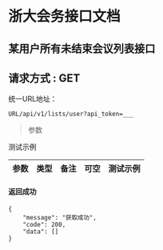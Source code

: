
# 浙大会务接口文档

## 某用户所有未结束会议列表接口
## 请求方式 : GET

统一URL地址：
	
```
URL/api/v1/lists/user?api_token=___
```


> 参数

测试示例

| 参数 | 类型 | 备注 | 可空 | 测试示例 |
| --- | --- | --- | --- | --- |




#### 返回成功
```
{
    "message": "获取成功",
    "code": 200,
    "data": []
}
```



